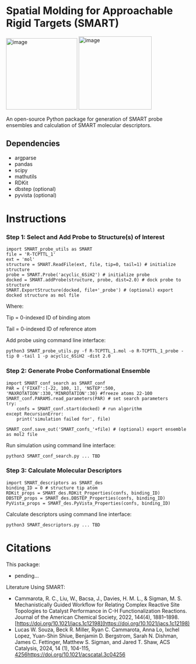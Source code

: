 # Spatial Molding for Approachable Rigid Targets (SMART)
<img width="195" alt="image" src="https://github.com/SigmanGroup/SMART-molecular-descriptors/assets/84196711/6da48469-0a27-4084-bf85-a8d474757127"> <img width="200" alt="image" src="https://github.com/SigmanGroup/SMART-molecular-descriptors/assets/84196711/84905748-9780-4411-a9cb-8d97dcc63e2a">

An open-source Python package for generation of SMART probe ensembles and calculation of SMART molecular descriptors.

## Dependencies
- argparse
- pandas
- scipy
- mathutils
- RDKit
- dbstep (optional)
- pyvista (optional)
  
# Instructions
### Step 1: Select and Add Probe to Structure(s) of Interest
```
import SMART_probe_utils as SMART
file = 'R-TCPTTL_1'
ext = 'mol'
structure = SMART.ReadFile(ext, file, tip=0, tail=1) # initialize structure
probe = SMART.Probe('acyclic_6SiH2') # initialize probe
docked = SMART.addProbe(structure, probe, dist=2.0) # dock probe to structure
SMART.ExportStructure(docked, file+'_probe') # (optional) export docked structure as mol file
```
Where:

Tip = 0-indexed ID of binding atom

Tail = 0-indexed ID of reference atom

Add probe using command line interface:
```
python3 SMART_probe_utils.py -f R-TCPTTL_1.mol -o R-TCPTTL_1_probe -tip 0 -tail 1 -p acyclic_6SiH2 -dist 2.0
```
### Step 2: Generate Probe Conformational Ensemble
```
import SMART_conf_search as SMART_conf
PAR = {'FIXAT':[-22, 100, 1], 'NSTEP':500, 'MAXROTATION':330,'MINROTATION':30} #freeze atoms 22-100
SMART_conf.PARAMS.read_parameters(PAR) # set search parameters
try:
    confs = SMART_conf.start(docked) # run algorithm
except RecursionError:
    print('simulation failed for', file)

SMART_conf.save_out('SMART_confs_'+file) # (optional) export ensemble as mol2 file
```
Run simulation using command line interface:
```
python3 SMART_conf_search.py ... TBD
```
### Step 3: Calculate Molecular Descriptors
```
import SMART_descriptors as SMART_des
binding_ID = 0 # structure tip atom
RDKit_props = SMART_des.RDKit_Properties(confs, binding_ID)
DBSTEP_props = SMART_des.DBSTEP_Properties(confs, binding_ID)
PyVista_props = SMART_des.PyVista_Properties(confs, binding_ID)
```
Calculate descriptors using command line interface:
```
python3 SMART_descriptors.py ... TBD
```
# Citations
This package:
- pending...

Literature Using SMART:
- Cammarota, R. C., Liu, W., Bacsa, J., Davies, H. M. L., & Sigman, M. S. Mechanistically Guided Workflow for Relating Complex Reactive Site Topologies to Catalyst Performance in C-H Functionalization Reactions. Journal of the American Chemical Society, 2022, 144(4), 1881–1898. [https://doi.org/10.1021/jacs.1c12198](https://doi.org/10.1021/jacs.1c12198)
- Lucas W. Souza, Beck R. Miller, Ryan C. Cammarota, Anna Lo, Ixchel Lopez, Yuan-Shin Shiue, Benjamin D. Bergstrom, Sarah N. Dishman, James C. Fettinger, Matthew S. Sigman, and Jared T. Shaw, ACS Catalysis, 2024, 14 (1), 104-115, [4256](https://doi.org/10.1021/acscatal.3c04256)https://doi.org/10.1021/acscatal.3c04256
